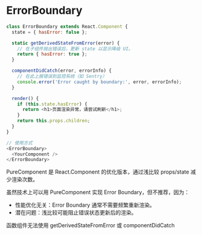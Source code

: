 # ErrorBoundary

```js
class ErrorBoundary extends React.Component {
  state = { hasError: false };

  static getDerivedStateFromError(error) {
    // 在子组件抛出错误后，更新 state 以显示降级 UI。
    return { hasError: true };
  }

  componentDidCatch(error, errorInfo) {
    // 在此上报错误到监控系统（如 Sentry）
    console.error('Error caught by boundary:', error, errorInfo);
  }

  render() {
    if (this.state.hasError) {
      return <h1>页面渲染异常，请尝试刷新</h1>;
    }
    return this.props.children;
  }
}

// 使用方式
<ErrorBoundary>
  <YourComponent />
</ErrorBoundary>
```

PureComponent 是 React.Component 的优化版本，通过浅比较 props/state 减少渲染次数。

虽然技术上可以用 PureComponent 实现 Error Boundary，但不推荐，因为：

- 性能优化无关：Error Boundary 通常不需要频繁重新渲染。
- 潜在问题：浅比较可能阻止错误状态更新后的渲染。

函数组件无法使用 getDerivedStateFromError 或 componentDidCatch